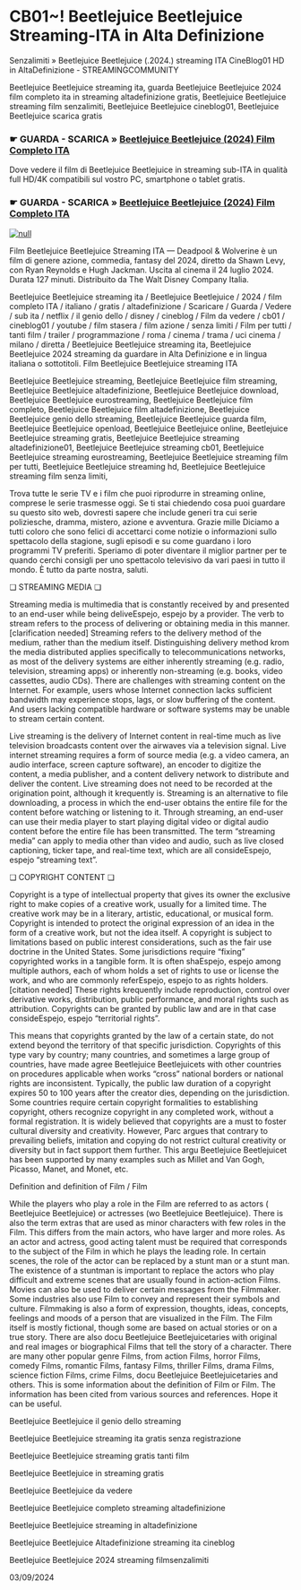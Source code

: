 # CB01~! Beetlejuice Beetlejuice Streaming-ITA in Alta Definizione



Senzalimiti » Beetlejuice Beetlejuice (.2024.) streaming ITA CineBlog01 HD in AltaDefinizione - STREAMINGCOMMUNITY

Beetlejuice Beetlejuice streaming ita, guarda Beetlejuice Beetlejuice 2024 film completo ita in streaming altadefinizione gratis, Beetlejuice Beetlejuice streaming film senzalimiti, Beetlejuice Beetlejuice cineblog01, Beetlejuice Beetlejuice scarica gratis

### ☛ GUARDA - SCARICA » [Beetlejuice Beetlejuice (2024) Film Completo ITA](https://t.co/ZWxdaPnjEN)

Dove vedere il film di Beetlejuice Beetlejuice in streaming sub-ITA in qualità full HD/4K compatibili sul vostro PC, smartphone o tablet gratis.

### ☛ GUARDA - SCARICA » [Beetlejuice Beetlejuice (2024) Film Completo ITA](https://t.co/ZWxdaPnjEN)

[![null](https://static.wixstatic.com/media/855a25_043b5abeb4ae4d35ac003198e7fe56ed~mv2.gif)](https://t.co/ZWxdaPnjEN)

Film Beetlejuice Beetlejuice Streaming ITA — Deadpool & Wolverine è un film di genere azione, commedia, fantasy del 2024, diretto da Shawn Levy, con Ryan Reynolds e Hugh Jackman. Uscita al cinema il 24 luglio 2024. Durata 127 minuti. Distribuito da The Walt Disney Company Italia.

Beetlejuice Beetlejuice streaming ita / Beetlejuice Beetlejuice / 2024 / film completo ITA / italiano / gratis / altadefinizione / Scaricare / Guarda / Vedere / sub ita / netflix / il genio dello / disney / cineblog / Film da vedere / cb01 / cineblog01 / youtube / film stasera / film azione / senza limiti / Film per tutti / tanti film / trailer / programmazione / roma / cinema / trama / uci cinema / milano / diretta / Beetlejuice Beetlejuice streaming ita, Beetlejuice Beetlejuice 2024 streaming da guardare in Alta Definizione e in lingua italiana o sottotitoli. Film Beetlejuice Beetlejuice streaming ITA

Beetlejuice Beetlejuice streaming, Beetlejuice Beetlejuice film streaming, Beetlejuice Beetlejuice altadefinizione, Beetlejuice Beetlejuice download, Beetlejuice Beetlejuice eurostreaming, Beetlejuice Beetlejuice film completo, Beetlejuice Beetlejuice film altadefinizione, Beetlejuice Beetlejuice genio dello streaming, Beetlejuice Beetlejuice guarda film, Beetlejuice Beetlejuice openload, Beetlejuice Beetlejuice online, Beetlejuice Beetlejuice streaming gratis, Beetlejuice Beetlejuice streaming altadefinizione01, Beetlejuice Beetlejuice streaming cb01, Beetlejuice Beetlejuice streaming eurostreaming, Beetlejuice Beetlejuice streaming film per tutti, Beetlejuice Beetlejuice streaming hd, Beetlejuice Beetlejuice streaming film senza limiti,

Trova tutte le serie TV e i film che puoi riprodurre in streaming online, comprese le serie trasmesse oggi. Se ti stai chiedendo cosa puoi guardare su questo sito web, dovresti sapere che include generi tra cui serie poliziesche, dramma, mistero, azione e avventura. Grazie mille Diciamo a tutti coloro che sono felici di accettarci come notizie o informazioni sullo spettacolo della stagione, sugli episodi e su come guardano i loro programmi TV preferiti. Speriamo di poter diventare il miglior partner per te quando cerchi consigli per uno spettacolo televisivo da vari paesi in tutto il mondo. È tutto da parte nostra, saluti.

❏ STREAMING MEDIA ❏

Streaming media is multimedia that is constantly received by and presented to an end-user while being deliveEspejo, espejo by a provider. The verb to stream refers to the process of delivering or obtaining media in this manner.[clarification needed] Streaming refers to the delivery method of the medium, rather than the medium itself. Distinguishing delivery method krom the media distributed applies specifically to telecommunications networks, as most of the delivery systems are either inherently streaming (e.g. radio, television, streaming apps) or inherently non-streaming (e.g. books, video cassettes, audio CDs). There are challenges with streaming content on the Internet. For example, users whose Internet connection lacks sufficient bandwidth may experience stops, lags, or slow buffering of the content. And users lacking compatible hardware or software systems may be unable to stream certain content.

Live streaming is the delivery of Internet content in real-time much as live television broadcasts content over the airwaves via a television signal. Live internet streaming requires a form of source media (e.g. a video camera, an audio interface, screen capture software), an encoder to digitize the content, a media publisher, and a content delivery network to distribute and deliver the content. Live streaming does not need to be recorded at the origination point, although it krequently is. Streaming is an alternative to file downloading, a process in which the end-user obtains the entire file for the content before watching or listening to it. Through streaming, an end-user can use their media player to start playing digital video or digital audio content before the entire file has been transmitted. The term “streaming media” can apply to media other than video and audio, such as live closed captioning, ticker tape, and real-time text, which are all consideEspejo, espejo “streaming text”.

❏ COPYRIGHT CONTENT ❏

Copyright is a type of intellectual property that gives its owner the exclusive right to make copies of a creative work, usually for a limited time. The creative work may be in a literary, artistic, educational, or musical form. Copyright is intended to protect the original expression of an idea in the form of a creative work, but not the idea itself. A copyright is subject to limitations based on public interest considerations, such as the fair use doctrine in the United States. Some jurisdictions require “fixing” copyrighted works in a tangible form. It is often shaEspejo, espejo among multiple authors, each of whom holds a set of rights to use or license the work, and who are commonly referEspejo, espejo to as rights holders.[citation needed] These rights krequently include reproduction, control over derivative works, distribution, public performance, and moral rights such as attribution. Copyrights can be granted by public law and are in that case consideEspejo, espejo “territorial rights”.

This means that copyrights granted by the law of a certain state, do not extend beyond the territory of that specific jurisdiction. Copyrights of this type vary by country; many countries, and sometimes a large group of countries, have made agree Beetlejuice Beetlejuicets with other countries on procedures applicable when works “cross” national borders or national rights are inconsistent. Typically, the public law duration of a copyright expires 50 to 100 years after the creator dies, depending on the jurisdiction. Some countries require certain copyright formalities to establishing copyright, others recognize copyright in any completed work, without a formal registration. It is widely believed that copyrights are a must to foster cultural diversity and creativity. However, Parc argues that contrary to prevailing beliefs, imitation and copying do not restrict cultural creativity or diversity but in fact support them further. This argu Beetlejuice Beetlejuicet has been supported by many examples such as Millet and Van Gogh, Picasso, Manet, and Monet, etc.

Definition and definition of Film / Film

While the players who play a role in the Film are referred to as actors ( Beetlejuice Beetlejuice) or actresses (wo Beetlejuice Beetlejuice). There is also the term extras that are used as minor characters with few roles in the Film. This differs from the main actors, who have larger and more roles. As an actor and actress, good acting talent must be required that corresponds to the subject of the Film in which he plays the leading role. In certain scenes, the role of the actor can be replaced by a stunt man or a stunt man. The existence of a stuntman is important to replace the actors who play difficult and extreme scenes that are usually found in action-action Films. Movies can also be used to deliver certain messages from the Filmmaker. Some industries also use Film to convey and represent their symbols and culture. Filmmaking is also a form of expression, thoughts, ideas, concepts, feelings and moods of a person that are visualized in the Film. The Film itself is mostly fictional, though some are based on actual stories or on a true story. There are also docu Beetlejuice Beetlejuicetaries with original and real images or biographical Films that tell the story of a character. There are many other popular genre Films, from action Films, horror Films, comedy Films, romantic Films, fantasy Films, thriller Films, drama Films, science fiction Films, crime Films, docu Beetlejuice Beetlejuicetaries and others. This is some information about the definition of Film or Film. The information has been cited from various sources and references. Hope it can be useful.

Beetlejuice Beetlejuice il genio dello streaming

Beetlejuice Beetlejuice streaming ita gratis senza registrazione

Beetlejuice Beetlejuice streaming gratis tanti film

Beetlejuice Beetlejuice in streaming gratis

Beetlejuice Beetlejuice da vedere

Beetlejuice Beetlejuice completo streaming altadefinizione

Beetlejuice Beetlejuice streaming in altadefinizione

Beetlejuice Beetlejuice Altadefinizione streaming ita cineblog

Beetlejuice Beetlejuice 2024 streaming filmsenzalimiti

03/09/2024
